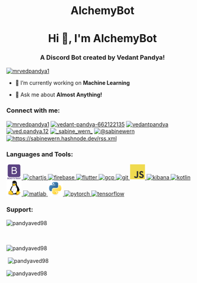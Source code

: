 <h1 align="center">AlchemyBot</h1>
<h1 align="center">Hi 👋, I'm AlchemyBot</h1>
<h3 align="center">A Discord Bot created by Vedant Pandya!</h3>

<p align="left"> <a href="https://twitter.com/mrvedpandya1" target="blank"><img src="https://img.shields.io/twitter/follow/mrvedpandya1?logo=twitter&style=for-the-badge" alt="mrvedpandya1" /></a> </p>

- 🔭 I’m currently working on **Machine Learning**

- 💬 Ask me about **Almost Anything!**

<h3 align="left">Connect with me:</h3>
<p align="left">
<a href="https://twitter.com/mrvedpandya1" target="blank"><img align="center" src="https://raw.githubusercontent.com/rahuldkjain/github-profile-readme-generator/master/src/images/icons/Social/twitter.svg" alt="mrvedpandya1" height="30" width="40" /></a>
<a href="https://linkedin.com/in/vedant-pandya-662122135" target="blank"><img align="center" src="https://raw.githubusercontent.com/rahuldkjain/github-profile-readme-generator/master/src/images/icons/Social/linked-in-alt.svg" alt="vedant-pandya-662122135" height="30" width="40" /></a>
<a href="https://kaggle.com/vedantpandya" target="blank"><img align="center" src="https://raw.githubusercontent.com/rahuldkjain/github-profile-readme-generator/master/src/images/icons/Social/kaggle.svg" alt="vedantpandya" height="30" width="40" /></a>
<a href="https://fb.com/ved.pandya.12" target="blank"><img align="center" src="https://raw.githubusercontent.com/rahuldkjain/github-profile-readme-generator/master/src/images/icons/Social/facebook.svg" alt="ved.pandya.12" height="30" width="40" /></a>
<a href="https://instagram.com/_sabine_wern_" target="blank"><img align="center" src="https://raw.githubusercontent.com/rahuldkjain/github-profile-readme-generator/master/src/images/icons/Social/instagram.svg" alt="_sabine_wern_" height="30" width="40" /></a>
<a href="https://hashnode.com/@sabinewern" target="blank"><img align="center" src="https://raw.githubusercontent.com/rahuldkjain/github-profile-readme-generator/master/src/images/icons/Social/hashnode.svg" alt="@sabinewern" height="30" width="40" /></a>
<a href="/https://sabinewern.hashnode.dev/rss.xml" target="blank"><img align="center" src="https://raw.githubusercontent.com/rahuldkjain/github-profile-readme-generator/master/src/images/icons/Social/rss.svg" alt="https://sabinewern.hashnode.dev/rss.xml" height="30" width="40" /></a>
</p>

<h3 align="left">Languages and Tools:</h3>
<p align="left"> <a href="https://getbootstrap.com" target="_blank" rel="noreferrer"> <img src="https://raw.githubusercontent.com/devicons/devicon/master/icons/bootstrap/bootstrap-plain-wordmark.svg" alt="bootstrap" width="40" height="40"/> </a> <a href="https://www.chartjs.org" target="_blank" rel="noreferrer"> <img src="https://www.chartjs.org/media/logo-title.svg" alt="chartjs" width="40" height="40"/> </a> <a href="https://firebase.google.com/" target="_blank" rel="noreferrer"> <img src="https://www.vectorlogo.zone/logos/firebase/firebase-icon.svg" alt="firebase" width="40" height="40"/> </a> <a href="https://flutter.dev" target="_blank" rel="noreferrer"> <img src="https://www.vectorlogo.zone/logos/flutterio/flutterio-icon.svg" alt="flutter" width="40" height="40"/> </a> <a href="https://cloud.google.com" target="_blank" rel="noreferrer"> <img src="https://www.vectorlogo.zone/logos/google_cloud/google_cloud-icon.svg" alt="gcp" width="40" height="40"/> </a> <a href="https://git-scm.com/" target="_blank" rel="noreferrer"> <img src="https://www.vectorlogo.zone/logos/git-scm/git-scm-icon.svg" alt="git" width="40" height="40"/> </a> <a href="https://developer.mozilla.org/en-US/docs/Web/JavaScript" target="_blank" rel="noreferrer"> <img src="https://raw.githubusercontent.com/devicons/devicon/master/icons/javascript/javascript-original.svg" alt="javascript" width="40" height="40"/> </a> <a href="https://www.elastic.co/kibana" target="_blank" rel="noreferrer"> <img src="https://www.vectorlogo.zone/logos/elasticco_kibana/elasticco_kibana-icon.svg" alt="kibana" width="40" height="40"/> </a> <a href="https://kotlinlang.org" target="_blank" rel="noreferrer"> <img src="https://www.vectorlogo.zone/logos/kotlinlang/kotlinlang-icon.svg" alt="kotlin" width="40" height="40"/> </a> <a href="https://www.linux.org/" target="_blank" rel="noreferrer"> <img src="https://raw.githubusercontent.com/devicons/devicon/master/icons/linux/linux-original.svg" alt="linux" width="40" height="40"/> </a> <a href="https://www.mathworks.com/" target="_blank" rel="noreferrer"> <img src="https://upload.wikimedia.org/wikipedia/commons/2/21/Matlab_Logo.png" alt="matlab" width="40" height="40"/> </a> <a href="https://www.python.org" target="_blank" rel="noreferrer"> <img src="https://raw.githubusercontent.com/devicons/devicon/master/icons/python/python-original.svg" alt="python" width="40" height="40"/> </a> <a href="https://pytorch.org/" target="_blank" rel="noreferrer"> <img src="https://www.vectorlogo.zone/logos/pytorch/pytorch-icon.svg" alt="pytorch" width="40" height="40"/> </a> <a href="https://www.tensorflow.org" target="_blank" rel="noreferrer"> <img src="https://www.vectorlogo.zone/logos/tensorflow/tensorflow-icon.svg" alt="tensorflow" width="40" height="40"/> </a> </p>

<h3 align="left">Support:</h3>
<p><a href="https://www.buymeacoffee.com/pandyaved98"> <img align="left" src="https://cdn.buymeacoffee.com/buttons/v2/default-yellow.png" height="50" width="210" alt="pandyaved98" /></a></p><br><br>

<br />

<p><img align="center" src="https://github-readme-stats.vercel.app/api/top-langs?username=pandyaved98&show_icons=true&locale=en&layout=compact" alt="pandyaved98" /></p>

<p>&nbsp;<img align="center" src="https://github-readme-stats.vercel.app/api?username=pandyaved98&show_icons=true&locale=en" alt="pandyaved98" /></p>

<p><img align="center" src="https://github-readme-streak-stats.herokuapp.com/?user=pandyaved98&" alt="pandyaved98" /></p>
